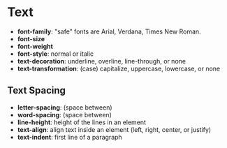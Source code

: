 # Text

* **font-family**: "safe" fonts are Arial, Verdana, Times New Roman.
* **font-size**
* **font-weight**
* **font-style**: normal or italic
* **text-decoration**: underline, overline, line-through, or none
* **text-transformation**: (case) capitalize, uppercase, lowercase, or none

## Text Spacing

* **letter-spacing**: (space between)
* **word-spacing**: (space between)
* **line-height**: height of the lines in an element
* **text-align**: align text inside an element (left, right, center, or justify)
* **text-indent**: first line of a paragraph
